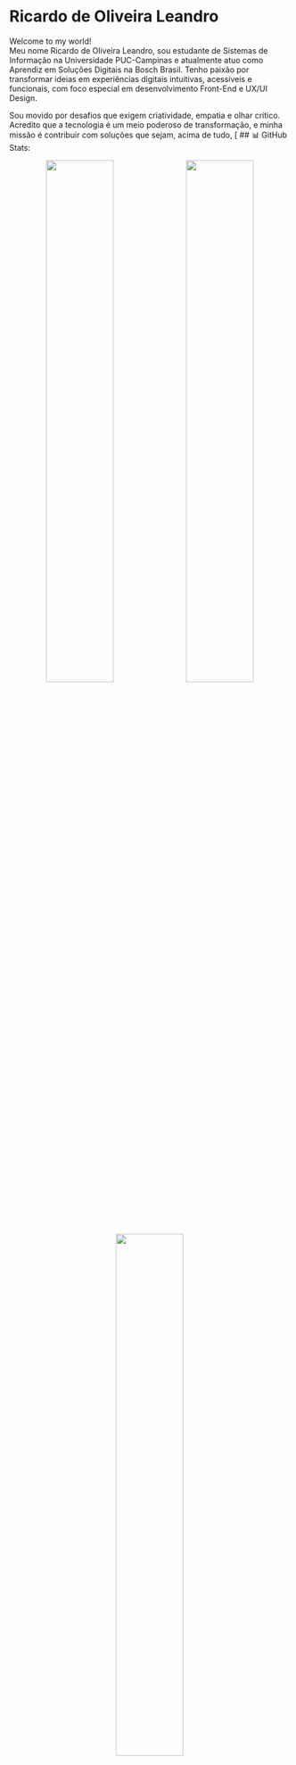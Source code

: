 # Ricardo de Oliveira Leandro
Welcome to my world!   
Meu nome Ricardo de Oliveira Leandro, sou estudante de Sistemas de Informação na Universidade PUC-Campinas e atualmente atuo como Aprendiz em Soluções Digitais na Bosch Brasil. Tenho paixão por transformar ideias em experiências digitais intuitivas, acessíveis e funcionais, com foco especial em desenvolvimento Front-End e UX/UI Design.



Sou movido por desafios que exigem criatividade, empatia e olhar crítico. Acredito que a tecnologia é um meio poderoso de transformação, e minha missão é contribuir com soluções que sejam, acima de tudo,
[ ## 📊 GitHub Stats:

<p align="center">
<img src="https://github-readme-stats.vercel.app/api?username=ricardooleans&theme=dracula&hide_border=false&include_all_commits=false&count_private=false" width="49%" />
<img src="https://github-readme-streak-stats.herokuapp.com/?user=ricardoOlean&theme=dracula&hide_border=false" width="49%" />
</p>

<p align="center">
<img src="https://github-readme-stats.vercel.app/api/top-langs/?username=ricardoOlean&theme=dracula&hide_border=false&include_all_commits=false&count_private=false&layout=compact" width="49%" />
</p>

<br clear="both">

---

🎮 Obrigado por visitar meu perfil!

✨ Continue explorando, aprendendo e se divertindo com a tecnologia.

Mamma mia! Até a próxima! 🍝💻

<img src="https://media2.giphy.com/media/v1.Y2lkPTc5MGI3NjExNG4zcmt2YmgzeXd2eHUyYTZzMmd3ODE1cWtocXNmY2J3NzZyZGN4ayZlcD12MV9pbnRlcm5hbF9naWZfYnlfaWQmY3Q9Zw/1Aj4GdLC0amFRv10VT/giphy.gif" height=400 width=600/>
